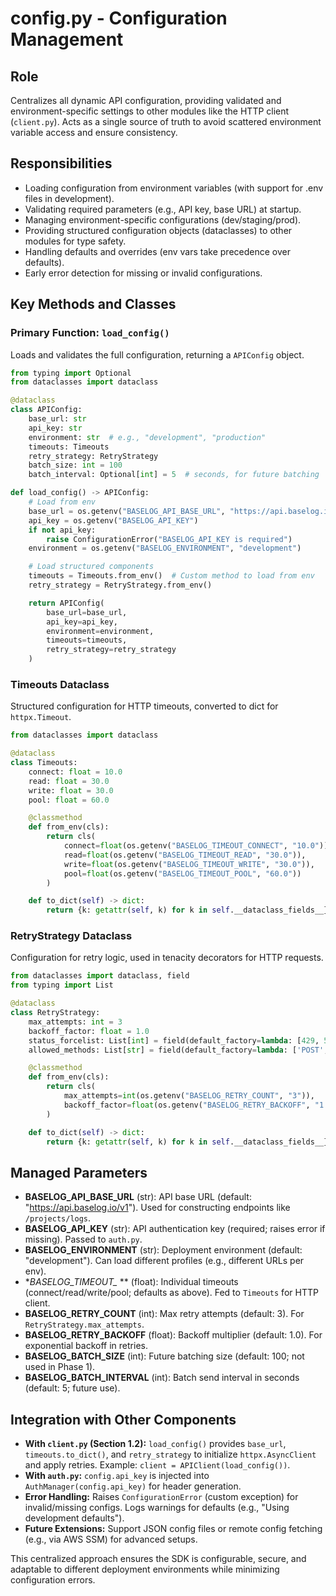# config.py - Configuration Management

## Role
Centralizes all dynamic API configuration, providing validated and environment-specific settings to other modules like the HTTP client (`client.py`). Acts as a single source of truth to avoid scattered environment variable access and ensure consistency.

## Responsibilities
- Loading configuration from environment variables (with support for .env files in development).
- Validating required parameters (e.g., API key, base URL) at startup.
- Managing environment-specific configurations (dev/staging/prod).
- Providing structured configuration objects (dataclasses) to other modules for type safety.
- Handling defaults and overrides (env vars take precedence over defaults).
- Early error detection for missing or invalid configurations.

## Key Methods and Classes

### Primary Function: `load_config()`
Loads and validates the full configuration, returning a `APIConfig` object.

```python
from typing import Optional
from dataclasses import dataclass

@dataclass
class APIConfig:
    base_url: str
    api_key: str
    environment: str  # e.g., "development", "production"
    timeouts: Timeouts
    retry_strategy: RetryStrategy
    batch_size: int = 100
    batch_interval: Optional[int] = 5  # seconds, for future batching

def load_config() -> APIConfig:
    # Load from env
    base_url = os.getenv("BASELOG_API_BASE_URL", "https://api.baselog.io/v1")
    api_key = os.getenv("BASELOG_API_KEY")
    if not api_key:
        raise ConfigurationError("BASELOG_API_KEY is required")
    environment = os.getenv("BASELOG_ENVIRONMENT", "development")

    # Load structured components
    timeouts = Timeouts.from_env()  # Custom method to load from env
    retry_strategy = RetryStrategy.from_env()

    return APIConfig(
        base_url=base_url,
        api_key=api_key,
        environment=environment,
        timeouts=timeouts,
        retry_strategy=retry_strategy
    )
```

### Timeouts Dataclass
Structured configuration for HTTP timeouts, converted to dict for `httpx.Timeout`.

```python
from dataclasses import dataclass

@dataclass
class Timeouts:
    connect: float = 10.0
    read: float = 30.0
    write: float = 30.0
    pool: float = 60.0

    @classmethod
    def from_env(cls):
        return cls(
            connect=float(os.getenv("BASELOG_TIMEOUT_CONNECT", "10.0")),
            read=float(os.getenv("BASELOG_TIMEOUT_READ", "30.0")),
            write=float(os.getenv("BASELOG_TIMEOUT_WRITE", "30.0")),
            pool=float(os.getenv("BASELOG_TIMEOUT_POOL", "60.0"))
        )

    def to_dict(self) -> dict:
        return {k: getattr(self, k) for k in self.__dataclass_fields__}
```

### RetryStrategy Dataclass
Configuration for retry logic, used in tenacity decorators for HTTP requests.

```python
from dataclasses import dataclass, field
from typing import List

@dataclass
class RetryStrategy:
    max_attempts: int = 3
    backoff_factor: float = 1.0
    status_forcelist: List[int] = field(default_factory=lambda: [429, 500, 502, 503, 504])
    allowed_methods: List[str] = field(default_factory=lambda: ['POST', 'PUT', 'PATCH'])

    @classmethod
    def from_env(cls):
        return cls(
            max_attempts=int(os.getenv("BASELOG_RETRY_COUNT", "3")),
            backoff_factor=float(os.getenv("BASELOG_RETRY_BACKOFF", "1.0"))
        )

    def to_dict(self) -> dict:
        return {k: getattr(self, k) for k in self.__dataclass_fields__}
```

## Managed Parameters
- **BASELOG_API_BASE_URL** (str): API base URL (default: "https://api.baselog.io/v1"). Used for constructing endpoints like `/projects/logs`.
- **BASELOG_API_KEY** (str): API authentication key (required; raises error if missing). Passed to `auth.py`.
- **BASELOG_ENVIRONMENT** (str): Deployment environment (default: "development"). Can load different profiles (e.g., different URLs per env).
- **BASELOG_TIMEOUT_* ** (float): Individual timeouts (connect/read/write/pool; defaults as above). Fed to `Timeouts` for HTTP client.
- **BASELOG_RETRY_COUNT** (int): Max retry attempts (default: 3). For `RetryStrategy.max_attempts`.
- **BASELOG_RETRY_BACKOFF** (float): Backoff multiplier (default: 1.0). For exponential backoff in retries.
- **BASELOG_BATCH_SIZE** (int): Future batching size (default: 100; not used in Phase 1).
- **BASELOG_BATCH_INTERVAL** (int): Batch send interval in seconds (default: 5; future use).


## Integration with Other Components
- **With `client.py` (Section 1.2):** `load_config()` provides `base_url`, `timeouts.to_dict()`, and `retry_strategy` to initialize `httpx.AsyncClient` and apply retries. Example: `client = APIClient(load_config())`.
- **With `auth.py`:** `config.api_key` is injected into `AuthManager(config.api_key)` for header generation.
- **Error Handling:** Raises `ConfigurationError` (custom exception) for invalid/missing configs. Logs warnings for defaults (e.g., "Using development defaults").
- **Future Extensions:** Support JSON config files or remote config fetching (e.g., via AWS SSM) for advanced setups.

This centralized approach ensures the SDK is configurable, secure, and adaptable to different deployment environments while minimizing configuration errors.